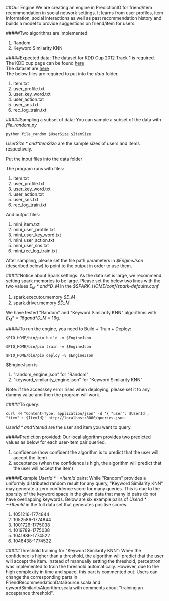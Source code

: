 ##Our Engine
We are creating an engine in PredictionIO for friend/item recommendation in social network settings. It learns from user profiles, item information, social interactions as well as past recommendation history and builds a model to provide suggestions on friend/item for users.

#####Two algorithms are implemented:
1. Random
2. Keyword Similarity KNN

#####Expected data:
The dataset for KDD Cup 2012 Track 1 is required. <br />
The KDD cup page can be found <a href="https://www.kddcup2012.org/c/kddcup2012-track1">here</a><br />
The dataset are <a href="https://www.kddcup2012.org/c/kddcup2012-track1/data">here</a><br />
The below files are required to put into the *data* folder.

1. item.txt
2. user_profile.txt
3. user\_key\_word.txt
4. user_action.txt
5. user_sns.txt
6. rec\_log\_train.txt

#####Sampling a subset of data:
You can sample a subset of the data with *file_random.py*
```
python file_random $UserSize $ItemSize
```
*$UserSize* and *$ItemSize* are the sample sizes of users and items respectively.

Put the input files into the data folder

The program runs with files:

1. item.txt
2. user_profile.txt
3. user\_key\_word.txt
4. user\_action.txt
5. user\_sns.txt
6. rec\_log\_train.txt

And output files:

1. mini_item.txt
2. mini\_user\_profile.txt
3. mini\_user_key_word.txt
4. mini\_user_action.txt
5. mini\_user\_sns.txt
6. mini\_rec\_log_train.txt

After sampling, please set the file path parameters in *$EngineJson* (described below) to point to the output in order to use them.

#####Notice about Spark settings:
As the data set is large, we recommend setting spark memories to be large. Please set the below two lines with the two values *$E_M* and *$D_M* in the *$SPARK_HOME/conf/spark-defaults.conf*

1. spark.executor.memory *$E_M*
2. spark.driver.memory *$D_M*

We have tested "Random" and "Keyword Similarity KNN" algorithms with *$E_M* = 16g and *$D_M* = 16g.

#####To run the engine, you need to Build + Train + Deploy:
```
$PIO_HOME/bin/pio build -v $EngineJson

$PIO_HOME/bin/pio train -v $EngineJson

$PIO_HOME/bin/pio deploy -v $EngineJson
```

$EngineJson is

1. "random_engine.json" for "Random"
2. "keyword_similarity_engine.json" for "Keyword Similarity KNN"

Note: if the accesskey error rises when deploying, please set it to any dummy value and then the program will work.

#####To query:
```
curl -H "Content-Type: application/json" -d '{ "user": $UserId , "item" : $ItemId}' http://localhost:8000/queries.json
```

*$UserId* and *$ItemId* are the user and item you want to query.

#####Prediction provided:
Our local algorithm provides two predicted values as below for each user-item pair queried.

1. confidence (how confident the algorithm is to predict that the user will accept the item)
2. acceptance (when the confidence is high, the algorithm will predict that the user will accept the item)

#####Example *$UserId*-*$ItemId* pairs:
While "Random" provides a uniformly distributed random result for any query,
"Keyword Similarity KNN" may generate a zero confidence score for many queries.
This is due to the sparsity of the keyword space in the given data that many id pairs
do not have overlapping keywords. Below are six example pairs of *$UserId*-*$ItemId* 
in the full data set that generates positive scores.

1. 1051216-1774844
2. 1052586-1774844
3. 1001726-1775038
4. 1019789-1775038
5. 1041986-1774522
6. 1048438-1774522
 
#####Threshold training for "Keyword Similarity KNN":
When the confidence is higher than a threshold, 
the algorithm will predict that the user will accept the item.
Instead of mannually setting the threshold, 
perceptron was implemented to train the threshold automatically.
However, due to the high complexity in time and space, 
this part is commented out. 
Users can change the corresponding parts in FriendRecommendationDataSource.scala
and eywordSimilarityAlgorithm.scala 
with comments about "training an acceptance threshold".
